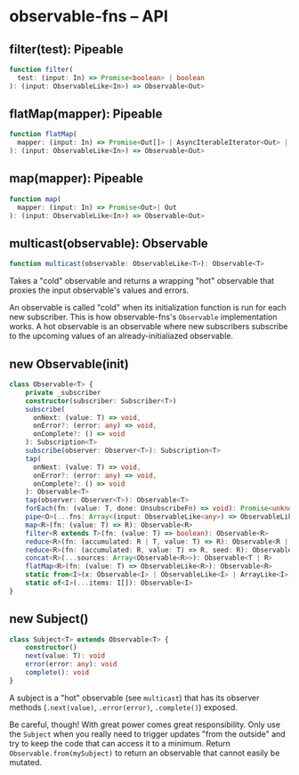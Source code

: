 # observable-fns – API

## filter(test): Pipeable

```ts
function filter(
  test: (input: In) => Promise<boolean> | boolean
): (input: ObservableLike<In>) => Observable<Out>
```

## flatMap(mapper): Pipeable

```ts
function flatMap(
  mapper: (input: In) => Promise<Out[]> | AsyncIterableIterator<Out> | IterableIterator<Out> | Out[]
): (input: ObservableLike<In>) => Observable<Out>
```

## map(mapper): Pipeable

```ts
function map(
  mapper: (input: In) => Promise<Out>| Out
): (input: ObservableLike<In>) => Observable<Out>
```

## multicast(observable): Observable

```ts
function multicast(observable: ObservableLike<T>): Observable<T>
```

Takes a "cold" observable and returns a wrapping "hot" observable that proxies the input observable's values and errors.

An observable is called "cold" when its initialization function is run for each new subscriber. This is how observable-fns's `Observable` implementation works.
A hot observable is an observable where new subscribers subscribe to the upcoming values of an already-initialiazed observable.

## new Observable(init)

```ts
class Observable<T> {
    private _subscriber
    constructor(subscriber: Subscriber<T>)
    subscribe(
      onNext: (value: T) => void,
      onError?: (error: any) => void,
      onComplete?: () => void
    ): Subscription<T>
    subscribe(observer: Observer<T>): Subscription<T>
    tap(
      onNext: (value: T) => void,
      onError?: (error: any) => void,
      onComplete?: () => void
    ): Observable<T>
    tap(observer: Observer<T>): Observable<T>
    forEach(fn: (value: T, done: UnsubscribeFn) => void): Promise<unknown>
    pipe<O>(...fns: Array<(input: ObservableLike<any>) => ObservableLike<O>>): ObservableLike<O>
    map<R>(fn: (value: T) => R): Observable<R>
    filter<R extends T>(fn: (value: T) => boolean): Observable<R>
    reduce<R>(fn: (accumulated: R | T, value: T) => R): Observable<R | T>
    reduce<R>(fn: (accumulated: R, value: T) => R, seed: R): Observable<R>
    concat<R>(...sources: Array<Observable<R>>): Observable<T | R>
    flatMap<R>(fn: (value: T) => ObservableLike<R>): Observable<R>
    static from<I>(x: Observable<I> | ObservableLike<I> | ArrayLike<I>): Observable<I>
    static of<I>(...items: I[]): Observable<I>
}
```

## new Subject()

```ts
class Subject<T> extends Observable<T> {
    constructor()
    next(value: T): void
    error(error: any): void
    complete(): void
}
```

A subject is a "hot" observable (see `multicast`) that has its observer methods (`.next(value)`, `.error(error)`, `.complete()`) exposed.

Be careful, though! With great power comes great responsibility. Only use the `Subject` when you really need to trigger updates "from the outside" and try to keep the code that can access it to a minimum. Return `Observable.from(mySubject)` to return an observable that cannot easily be mutated.
